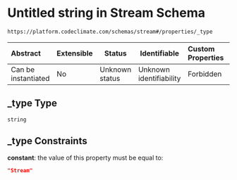 # Untitled string in Stream Schema

```txt
https://platform.codeclimate.com/schemas/stream#/properties/_type
```




| Abstract            | Extensible | Status         | Identifiable            | Custom Properties | Additional Properties | Access Restrictions | Defined In                                                                           |
| :------------------ | ---------- | -------------- | ----------------------- | :---------------- | --------------------- | ------------------- | ------------------------------------------------------------------------------------ |
| Can be instantiated | No         | Unknown status | Unknown identifiability | Forbidden         | Allowed               | none                | [Stream.schema.json\*](../../spec/schemas/Stream.schema.json "open original schema") |

## \_type Type

`string`

## \_type Constraints

**constant**: the value of this property must be equal to:

```json
"Stream"
```
